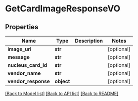 # GetCardImageResponseVO

## Properties
Name | Type | Description | Notes
------------ | ------------- | ------------- | -------------
**image_url** | **str** |  | [optional] 
**message** | **str** |  | [optional] 
**nucleus_card_id** | **str** |  | [optional] 
**vendor_name** | **str** |  | [optional] 
**vendor_response** | **object** |  | [optional] 

[[Back to Model list]](../README.md#documentation-for-models) [[Back to API list]](../README.md#documentation-for-api-endpoints) [[Back to README]](../README.md)


